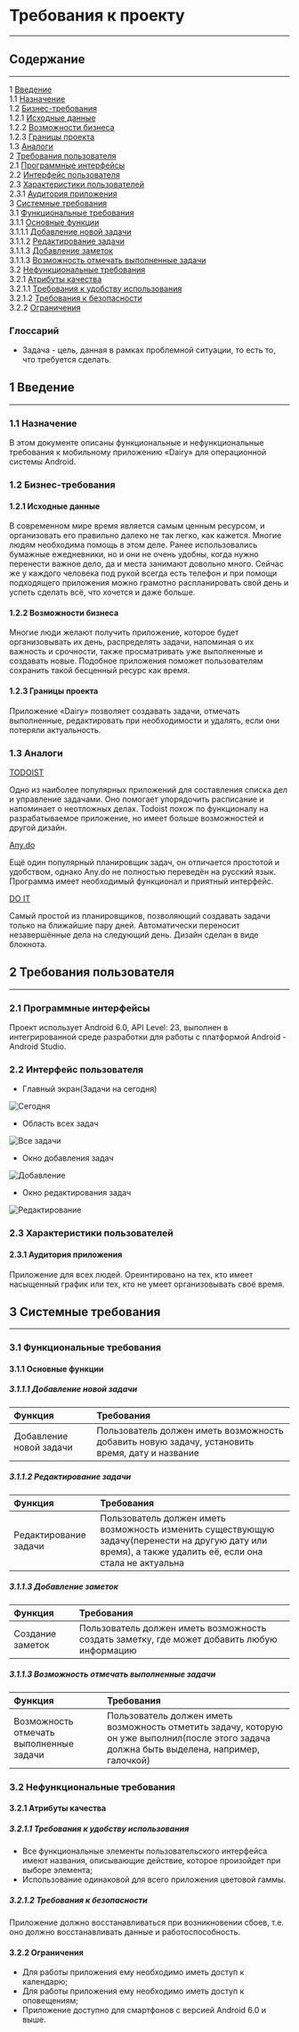 # Требования к проекту  
---------------

## Содержание
--------------
1 [Введение](#Введение)  
1.1 [Назначение](#Назначение)  
1.2 [Бизнес-требования](#Бизнес)  
1.2.1 [Исходные данные](#Исходные)  
1.2.2 [Возможности бизнеса](#Возможности)  
1.2.3 [Границы проекта](#Границы)  
1.3 [Аналоги](#Аналоги)  
2 [Требования пользователя](#Требования)  
2.1 [Программные интерфейсы](#Программные)  
2.2 [Интерфейс пользователя](#Интерфейс)  
2.3 [Характеристики пользователей](#Характеристики)  
2.3.1 [Аудитория приложения](#Аудитория)  
3 [Системные требования](#Системные)  
3.1 [Функциональные требования](#Функциональные)  
3.1.1 [Основные функции](#Основные)  
3.1.1.1 [Добавление новой задачи](#Добавление)  
3.1.1.2 [Редактирование задачи](#Редактирование)  
3.1.1.3 [Добавление заметок](#Добавление)  
3.1.1.3 [Возможность отмечать выполненные задачи](#Возможность)  
3.2 [Нефункциональные требования](#Нефункциональные)  
3.2.1 [Атрибуты качества](#Атрибуты)  
3.2.1.1 [Требования к удобству использования](#Удобство)  
3.2.1.2 [Требования к безопасности](#Безопасность)  
3.2.2 [Ограничения](#Ограничения)  

### Глоссарий
+ Задача - цель, данная в рамках проблемной ситуации, то есть то, что требуется сделать.

<a name="Введение"></a> 
## 1 Введение
--------------
<a name="Назначение"></a> 
### 1.1 Назначение

В этом документе описаны функциональные и нефункциональные требования к мобильному приложению «Dairy» для операционной системы Android.
<a name="Бизнес"></a> 
### 1.2 Бизнес-требования
<a name="Исходные"></a> 
#### 1.2.1 Исходные данные

В современном мире время является самым ценным ресурсом, и организовать его правильно далеко не так легко, как кажется. Многие людям необходима помощь в этом деле. Ранее использовались бумажные ежедневники, но и они не очень удобны, когда нужно перенести важное дело, да и места занимают довольно много. Сейчас же у каждого человека под рукой всегда есть телефон и при помощи подходящего приложения можно грамотно распланировать свой день и успеть сделать всё, что хочется и даже больше. 
<a name="Возможности"></a> 
#### 1.2.2 Возможности бизнеса

Многие люди желают получить приложение, которое будет организовывать их день, распределять задачи, напоминая о их важность и срочности, также просматривать уже выполненные и создавать новые. Подобное приложения поможет пользователям сохранить такой бесценный ресурс как время.
<a name="Границы"></a> 
#### 1.2.3 Границы проекта

Приложение «Dairy» позволяет создавать задачи, отмечать выполненные, редактировать при необходимости и удалять, если они потеряли актуальность. 
<a name="Аналоги"></a> 
### 1.3 Аналоги

[TODOIST](https://androidapplications.ru/programs/4961-todoist.html)

Одно из наиболее популярных приложений для составления списка дел и управление задачами. Оно помогает упорядочить расписание и напоминает о неотложных делах. Todoist похож по функционалу на разрабатываемое приложение, но имеет больше возможностей и другой дизайн.

[Any.do](https://androidapplications.ru/programs/2660-anydo-spisok-del.html)

Ещё один популярный планировщик задач, он отличается простотой и удобством, однако Any.do не полностью переведён на русский язык. Программа имеет необходимый функционал и приятный интерфейс.

[DO IT](https://androidapplications.ru/programs/4965-do-it.html)

Самый простой из планировщиков, позволяющий создавать задачи только на ближайшие пару дней. Автоматически переносит незавершённые дела на следующий день. Дизайн сделан в виде блокнота.
<a name="Требования"></a> 
## 2 Требования пользователя
------------
<a name="Программные"></a> 
### 2.1 Программные интерфейсы

Проект использует Android 6.0, API Level: 23, выполнен в интегрированной среде разработки для работы с платформой Android - Android Studio.
<a name="Интерфейс"></a> 
### 2.2 Интерфейс пользователя

+ Главный экран(Задачи на сегодня)

![Сегодня](https://github.com/TomOlga/Dairy/blob/master/Images/Mockups/%D0%A1%D0%B5%D0%B3%D0%BE%D0%B4%D0%BD%D1%8F.png)

+ Область всех задач

![Все задачи](https://github.com/TomOlga/Dairy/blob/master/Images/Mockups/%D0%92%D1%81%D0%B5%20%D0%B7%D0%B0%D0%B4%D0%B0%D1%87%D0%B8.png)

+ Окно добавления задач

![Добавление](https://github.com/TomOlga/Dairy/blob/master/Images/Mockups/%D0%94%D0%BE%D0%B1%D0%B0%D0%B2%D0%B8%D1%82%D1%8C%20%D0%B7%D0%B0%D0%B4%D0%B0%D1%87%D1%83.png)

+ Окно редактирования задач

![Редактирование](https://github.com/TomOlga/Dairy/blob/master/Images/Mockups/%D0%98%D0%B7%D0%BC%D0%B5%D0%BD%D0%B5%D0%BD%D0%B8%D0%B5%20%D0%B7%D0%B0%D0%B4%D0%B0%D1%87%D0%B8.png)
<a name="Характеристики"></a> 
### 2.3 Характеристики пользователей
<a name="Аудитория"></a> 
#### 2.3.1 Аудитория приложения

Приложение для всех людей. Ореинтировано на тех, кто имеет насыщенный график или тех, кто не умеет организовывать своё время.
<a name="Системные"></a> 
## 3 Системные требования
-------------------
<a name="Функциональные"></a> 
### 3.1 Функциональные требования
<a name="Основные"></a> 
#### 3.1.1 Основные функции
<a name="Добавление"></a> 
##### 3.1.1.1 Добавление новой задачи

| Функция                     | Требования                                                   |
|:--------------------------- |:------------------------------------------------------------ | 
| Добавление новой задачи     | Пользователь должен иметь возможность добавить новую задачу, установить время, дату и название |

<a name="Редактирование"></a> 
##### 3.1.1.2 Редактирование задачи

| Функция                     | Требования                                                   |
|:--------------------------- |:------------------------------------------------------------ | 
| Редактирование задачи       | Пользователь должен иметь возможность изменить существующую задачу(перенести на другую дату или время), а также удалить её, если она стала не актуальна  |

<a name="Добавление"></a> 
##### 3.1.1.3 Добавление заметок

| Функция                     | Требования                                                   |
|:--------------------------- |:------------------------------------------------------------ | 
| Создание заметок            | Пользователь должен иметь возможность создать заметку, где может добавить любую информацию |

<a name="Возможность"></a> 
##### 3.1.1.3 Возможность отмечать выполненные задачи

| Функция                     | Требования                                                   |
|:--------------------------- |:------------------------------------------------------------ | 
| Возможность отмечать выполненные задачи  |  Пользователь должен иметь возможность отметить задачу, которую он уже выполнил(после этого задача должна быть выделена, например, галочкой) |

<a name="Нефункциональные"></a> 
### 3.2 Нефункциональные требования
<a name="Атрибуты"></a> 
#### 3.2.1 Атрибуты качества
<a name="Удобство"></a> 
##### 3.2.1.1 Требования к удобству использования

+ Все функциональные элементы пользовательского интерфейса имеют названия, описывающие действие, которое произойдет при выборе элемента;
+ Использование одинаковой для всего приложения цветовой гаммы.
<a name="Безопасность"></a> 
##### 3.2.1.2 Требования к безопасности

Приложение должно восстанавливаться при возникновении сбоев, т.е. оно должно восстанавливать данные и работоспособность.
<a name="Ограничения"></a> 
#### 3.2.2 Ограничения

+ Для работы приложения ему необходимо иметь доступ к календарю;
+ Для работы приложения ему необходимо иметь доступ к оповещениям; 
+ Приложение доступно для смартфонов с версией Android 6.0 и выше.
